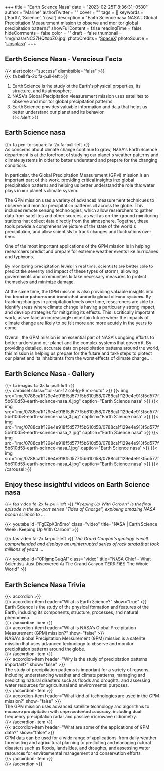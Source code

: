 +++
title = "Earth Science Nasa"
date = "2023-02-25T18:36:31+0530"
author = "Marine"
authorTwitter = ""
cover = ""
tags = []
keywords = ['Earth', 'Science', 'nasa']
description = "Earth Science nasa NASA's Global Precipitation Measurement mission to observe and monitor global precipitation patterns"
showFullContent = false
readingTime = false
hideComments = false
color = ""
draft = false
thumbnail = 'img/nasa/NC37HQXdpZ0.jpg'
photoCredits = '<a href="https://unsplash.com/@spacex">SpaceX</a>'
photoSource = '<a href="https://unsplash.com/photos/NC37HQXdpZ0">Unsplash</a>'
+++
## Earth Science Nasa - Veracious Facts 
{{< alert color="success" dismissible="false" >}}  
{{< fa bell fa-2x fa-pull-left >}}  <br> 
1. Earth Science is the study of the Earth's physical properties, its structure, and its atmosphere.  
1. NASA's Global Precipitation Measurement mission uses satellites to observe and monitor global precipitation patterns.  
1. Earth Science provides valuable information and data that helps us better understand our planet and its behavior.  
{{< /alert >}}  
## Earth Science nasa  
  
{{< fa pen-to-square fa-2x fa-pull-left >}}  
As concerns about climate change continue to grow, NASA's Earth Science department is at the forefront of studying our planet's weather patterns and climate systems in order to better understand and prepare for the changing conditions. 

 In particular.  the Global Precipitation Measurement (GPM) mission is an important part of this work.  providing critical insights into global precipitation patterns and helping us better understand the role that water plays in our planet's climate system. 

The GPM mission uses a variety of advanced measurement techniques to observe and monitor precipitation patterns all across the globe. This includes remote sensing technologies, which allow researchers to gather data from satellites and other sources, as well as on-the-ground monitoring stations that collect data directly from the atmosphere. Together, these tools provide a comprehensive picture of the state of the world's precipitation, and allow scientists to track changes and fluctuations over time. 

One of the most important applications of the GPM mission is in helping researchers predict and prepare for extreme weather events like hurricanes and typhoons. 

 By monitoring precipitation levels in real time, scientists are better able to predict the severity and impact of these types of storms, allowing governments and communities to take necessary measures to protect themselves and minimize damage. 

At the same time, the GPM mission is also providing valuable insights into the broader patterns and trends that underlie global climate systems. By tracking changes in precipitation levels over time, researchers are able to identify areas where climate change is having a particularly strong impact, and develop strategies for mitigating its effects. This is critically important work, as we face an increasingly uncertain future where the impacts of climate change are likely to be felt more and more acutely in the years to come. 

Overall, the GPM mission is an essential part of NASA's ongoing efforts to better understand our planet and the complex systems that govern it. By providing detailed, accurate data on precipitation patterns around the world, this mission is helping us prepare for the future and take steps to protect our planet and its inhabitants from the worst effects of climate change.. .   
## Earth Science Nasa - Gallery   
{{< fa images fa-2x fa-pull-left >}}   
{{< carousel class="col-sm-12                        col-lg-8 mx-auto" >}} 
{{< img src="img/0788ca1f129e4e918f5d577f5b610d58/0788ca1f129e4e918f5d577f5b610d58-earth-science-nasa_0.jpg"                             caption="Earth Science nasa"                                 >}} 
{{< img src="img/0788ca1f129e4e918f5d577f5b610d58/0788ca1f129e4e918f5d577f5b610d58-earth-science-nasa_3.jpg"                             caption="Earth Science nasa"                                 >}} 
{{< img src="img/0788ca1f129e4e918f5d577f5b610d58/0788ca1f129e4e918f5d577f5b610d58-earth-science-nasa_2.jpg"                             caption="Earth Science nasa"                                 >}} 
{{< img src="img/0788ca1f129e4e918f5d577f5b610d58/0788ca1f129e4e918f5d577f5b610d58-earth-science-nasa_1.jpg"                             caption="Earth Science nasa"                                 >}} 
{{< img src="img/0788ca1f129e4e918f5d577f5b610d58/0788ca1f129e4e918f5d577f5b610d58-earth-science-nasa_4.jpg"                             caption="Earth Science nasa"                                 >}} 
{{< /carousel >}}  
## Enjoy these insightful videos on Earth Science nasa  
   
  {{< fas video fa-2x fa-pull-left >}}
  *"Keeping Up With Carbon" is the final episode in the six-part series "Tides of Change", exploring amazing NASA ocean science to ...* 

{{< youtube id="FgEZpX3n5mo" class="video" title="NASA | Earth Science Week: Keeping Up With Carbon" >}}
   
  {{< fas video fa-2x fa-pull-left >}}
  *The Grand Canyon's geology is well comprehended and displays an uninterrupted series of rock strata that took millions of years ...* 

{{< youtube id="0PIgmpGuqAI" class="video" title="NASA Chief - What Scientists Just Discovered At The Grand Canyon TERRIFIES The Whole World" >}}
## Earth Science Nasa Trivia   
{{< accordion >}}  
  {{< accordion-item header="What is Earth Science?" show="true" >}}  
    Earth Science is the study of the physical formation and features of the Earth, including its components, structure, processes, and natural phenomena.  
  {{< /accordion-item >}}  
  {{< accordion-item header="What is NASA's Global Precipitation Measurement (GPM) mission?" show="false" >}}  
    NASA's Global Precipitation Measurement (GPM) mission is a satellite mission that uses advanced technology to observe and monitor precipitation patterns around the globe.  
  {{< /accordion-item >}}  
  {{< accordion-item header="Why is the study of precipitation patterns important?" show="false" >}}  
    The study of precipitation patterns is important for a variety of reasons, including understanding weather and climate patterns, managing and predicting natural disasters such as floods and droughts, and assessing water resources for agricultural and environmental purposes.  
  {{< /accordion-item >}}  
  {{< accordion-item header="What kind of technologies are used in the GPM mission?" show="false" >}}  
    The GPM mission uses advanced satellite technology and algorithms to measure precipitation with unprecedented accuracy, including dual-frequency precipitation radar and passive microwave radiometry.  
  {{< /accordion-item >}}  
  {{< accordion-item header="What are some of the applications of GPM data?" show="false" >}}  
    GPM data can be used for a wide range of applications, from daily weather forecasting and agricultural planning to predicting and managing natural disasters such as floods, landslides, and droughts, and assessing water resources for environmental management and conservation efforts.  
  {{< /accordion-item >}}  
{{< /accordion >}}  
